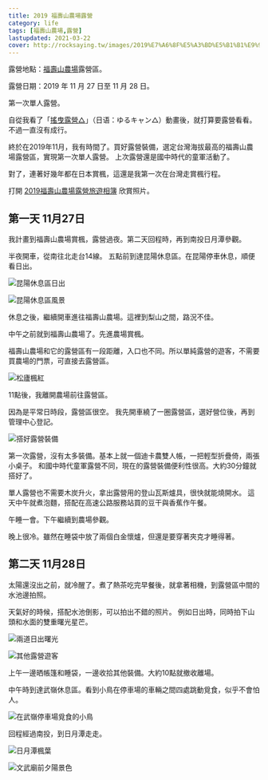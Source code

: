 ```yaml
---
title: 2019 福壽山農場露營
category: life
tags: [福壽山農場,露營]
lastupdated: 2021-03-22
cover: http://rocksaying.tw/images/2019%E7%A6%8F%E5%A3%BD%E5%B1%B1%E9%9C%B2%E7%87%9F/DSC_0636.jpg
---
```


露營地點：[福壽山農場](https://www.fushoushan.com.tw/)露營區。

露營日期：2019 年 11 月 27 日至 11 月 28 日。

第一次單人露營。

自從我看了「[搖曳露營△](https://zh.wikipedia.org/wiki/%E6%90%96%E6%9B%B3%E9%9C%B2%E7%87%9F%E2%96%B3)」（日语：ゆるキャン△）動畫後，就打算要露營看看。不過一直沒有成行。

終於在2019年11月，我有時間了。買好露營裝備，選定台灣海拔最高的福壽山農場露營區，實現第一次單人露營。
上次露營還是國中時代的童軍活動了。

對了，連著好幾年都在日本賞楓，這還是我第一次在台灣走賞楓行程。

打開 [2019福壽山農場露營旅遊相簿](https://photos.app.goo.gl/mEr1jt6LqGxdhXvH7) 欣賞照片。

<!--more-->

## 第一天 11月27日

我計畫到福壽山農場賞楓，露營過夜。第二天回程時，再到南投日月潭參觀。

半夜開車，從南往北走台14線。
五點前到達昆陽休息區。在昆陽停車休息，順便看日出。

![昆陽休息區日出](http://rocksaying.tw/images/2019%E7%A6%8F%E5%A3%BD%E5%B1%B1%E9%9C%B2%E7%87%9F/IMGP6542.jpg)

![昆陽休息區風景](http://rocksaying.tw/images/2019%E7%A6%8F%E5%A3%BD%E5%B1%B1%E9%9C%B2%E7%87%9F/IMGP6582.jpg)

休息之後，繼續開車進往福壽山農場。這裡到梨山之間，路況不佳。

中午之前就到福壽山農場了。先進農場賞楓。

福壽山農場和它的露營區有一段距離，入口也不同。所以單純露營的遊客，不需要買農場的門票，可直接去露營區。

![松廬楓紅](http://rocksaying.tw/images/2019%E7%A6%8F%E5%A3%BD%E5%B1%B1%E9%9C%B2%E7%87%9F/IMGP6702.jpg)

11點後，我離開農場前往露營區。

因為是平常日時段，露營區很空。
我先開車繞了一圈露營區，選好營位後，再到管理中心登記。

![搭好露營裝備](http://rocksaying.tw/images/2019%E7%A6%8F%E5%A3%BD%E5%B1%B1%E9%9C%B2%E7%87%9F/DSC_0636.jpg)

第一次露營，沒有太多裝備。基本上就一個迪卡農雙人帳，一把輕型折疊倚，兩張小桌子。
和國中時代童軍露營不同，現在的露營裝備便利性很高。大約30分鐘就搭好了。

單人露營也不需要木炭升火，拿出露營用的登山瓦斯爐具，很快就能燒開水。
這天中午就煮泡麵，搭配在高速公路服務站買的豆干與香蕉作午餐。

午睡一會。下午繼續到農場參觀。

晚上很冷。雖然在睡袋中放了兩個白金懷爐，但還是要穿著夾克才睡得著。

## 第二天 11月28日

太陽還沒出之前，就冷醒了。煮了熱茶吃完早餐後，就拿著相機，到露營區中間的水池邊拍照。

天氣好的時候，搭配水池倒影，可以拍出不錯的照片。
例如日出時，同時拍下山頭和水面的雙重曙光星芒。

![兩道日出曙光](http://rocksaying.tw/images/2019%E7%A6%8F%E5%A3%BD%E5%B1%B1%E9%9C%B2%E7%87%9F/IMGP6890.jpg)

![其他露營遊客](http://rocksaying.tw/images/2019%E7%A6%8F%E5%A3%BD%E5%B1%B1%E9%9C%B2%E7%87%9F/IMGP6928.jpg)

上午一邊晒帳篷和睡袋，一邊收拾其他裝備。大約10點就撤收離場。

中午時到達武嶺休息區。看到小鳥在停車場的車輛之間四處跳動覓食，似乎不會怕人。

![在武嶺停車場覓食的小鳥](http://rocksaying.tw/images/2019%E7%A6%8F%E5%A3%BD%E5%B1%B1%E9%9C%B2%E7%87%9F/IMGP6976.jpg)

回程經過南投，到日月潭走走。

![日月潭楓葉](http://rocksaying.tw/images/2019%E7%A6%8F%E5%A3%BD%E5%B1%B1%E9%9C%B2%E7%87%9F/IMGP6988.jpg)

![文武廟前夕陽景色](http://rocksaying.tw/images/2019%E7%A6%8F%E5%A3%BD%E5%B1%B1%E9%9C%B2%E7%87%9F/IMGP7058.jpg)
